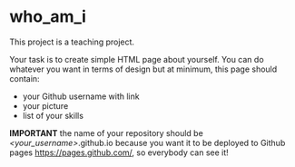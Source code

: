 # who_am_i

This project is a teaching project.

Your task is to create simple HTML page about yourself. You can do whatever you want in terms of design but at minimum, this page should contain:

- your Github username with link
- your picture
- list of your skills

**IMPORTANT** the name of your repository should be _<your_username>_.github.io because you want it to be deployed to Github pages https://pages.github.com/, so everybody can see it!
